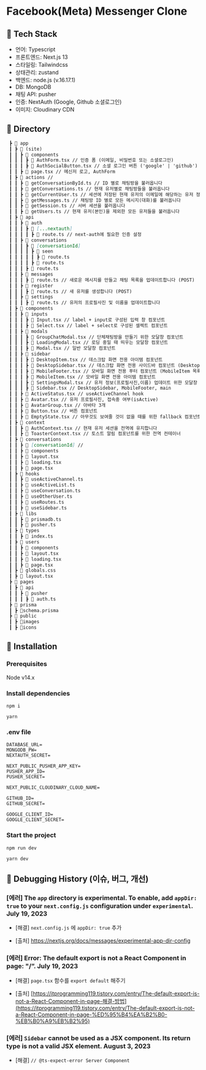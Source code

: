 # Facebook(Meta) Messenger Clone

## 📌 Tech Stack
- 언어: Typescript
- 프론트엔드: Next.js 13
- 스타일링: Tailwindcss
- 상태관리: zustand 
- 백엔드: node.js (v.16.17.1)
- DB: MongoDB
- 채팅 API: pusher
- 인증: NextAuth (Google, Github 소셜로그인)
- 이미지: Cloudinary CDN

## 📌 Directory
```markdown
 ┣ 📂 app
 ┃ ┣ 📂 (site)
 ┃ ┃ ┣ 📂 components
 ┃ ┃ ┃ ┣ 📜 AuthForm.tsx // 인증 폼 (이메일, 비밀번호 또는 소셜로그인)
 ┃ ┃ ┃ ┣ 📜 AuthSocialButton.tsx // 소셜 로그인 버튼 ('google' | 'github')
 ┃ ┃ ┣ 📜 page.tsx // 메신저 로고, AuthForm
 ┃ ┣ 📂 actions // 
 ┃ ┃ ┣ 📜 getConversationById.ts // ID 별로 채팅방을 불러옵니다 
 ┃ ┃ ┣ 📜 getConversations.ts // 현재 유저별로 채팅방들을 불러옵니다
 ┃ ┃ ┣ 📜 getCurrentUser.ts // 세션에 저장된 현재 유저의 이메일에 해당하는 유저 정보를 MongoDB에서 불러옵니다
 ┃ ┃ ┣ 📜 getMessages.ts // 채팅방 ID 별로 모든 메시지(대화)를 불러옵니다 
 ┃ ┃ ┣ 📜 getSession.ts // 서버 세션을 불러옵니다
 ┃ ┃ ┣ 📜 getUsers.ts // 현재 유저(본인)을 제외한 모든 유저들을 불러옵니다
 ┃ ┣ 📂 api
 ┃ ┃ ┣ 📂 auth
 ┃ ┃ ┃ ┣ 📂 [...nextauth]
 ┃ ┃ ┃ ┃ ┣ 📂 route.ts // next-auth에 필요한 인증 설정
 ┃ ┃ ┣ 📂 conversations
 ┃ ┃ ┃ ┣ 📂 [conversationId]
 ┃ ┃ ┃ ┃ ┣ 📂 seen
 ┃ ┃ ┃ ┃ ┃ ┣ 📂 route.ts
 ┃ ┃ ┃ ┃ ┣ 📂 route.ts
 ┃ ┃ ┃ ┣ 📜 route.ts
 ┃ ┃ ┣ 📂 messages
 ┃ ┃ ┃ ┣ 📜 route.ts // 새로운 메시지를 만들고 채팅 목록을 업데이트합니다 (POST)
 ┃ ┃ ┣ 📂 register
 ┃ ┃ ┃ ┣ 📜 route.ts // 새 유저를 생성합니다 (POST)
 ┃ ┃ ┣ 📂 settings
 ┃ ┃ ┃ ┣ 📜 route.ts // 유저의 프로필사진 및 이름을 업데이트합니다
 ┃ ┣ 📂 components
 ┃ ┃ ┣ 📂 inputs
 ┃ ┃ ┃ ┣ 📜 Input.tsx // label + input로 구성된 입력 창 컴포넌트
 ┃ ┃ ┃ ┣ 📜 Select.tsx // label + select로 구성된 셀렉트 컴포넌트
 ┃ ┃ ┣ 📂 modals
 ┃ ┃ ┃ ┣ 📜 GroupChatModal.tsx // 단체채팅방을 만들기 위한 모달창 컴포넌트
 ┃ ┃ ┃ ┣ 📜 LoadingModal.tsx // 로딩 중일 때 띄우는 모달창 컴포넌트
 ┃ ┃ ┃ ┣ 📜 Modal.tsx // 일반 모달창 컴포넌트
 ┃ ┃ ┣ 📂 sidebar
 ┃ ┃ ┃ ┣ 📜 DesktopItem.tsx // 데스크탑 화면 전용 아이템 컴포넌트
 ┃ ┃ ┃ ┣ 📜 DesktopSidebar.tsx // 데스크탑 화면 전용 사이드바 컴포넌트 (DesktopItem 목록)
 ┃ ┃ ┃ ┣ 📜 MobileFooter.tsx // 모바일 화면 전용 푸터 컴포넌트 (MobileItem 목록)
 ┃ ┃ ┃ ┣ 📜 MobileItem.tsx // 모바일 화면 전용 아이템 컴포넌트 
 ┃ ┃ ┃ ┣ 📜 SettingsModal.tsx // 유저 정보(프로필사진,이름) 업데이트 위한 모달창 컴포넌트
 ┃ ┃ ┃ ┣ 📜 Sidebar.tsx // DesktopSidebar, MobileFooter, main 
 ┃ ┃ ┣ 📜 ActiveStatus.tsx // useActiveChannel hook
 ┃ ┃ ┣ 📜 Avatar.tsx // 유저 프로필사진, 접속중 여부(isActive)
 ┃ ┃ ┣ 📜 AvatarGroup.tsx // 아바타 3개
 ┃ ┃ ┣ 📜 Button.tsx // 버튼 컴포넌트
 ┃ ┃ ┣ 📜 EmptyState.tsx // 아무것도 보여줄 것이 없을 때를 위한 fallback 컴포넌트
 ┃ ┣ 📂 context
 ┃ ┃ ┣ 📜 AuthContext.tsx // 현재 유저 세션을 전역에 유지합니다
 ┃ ┃ ┣ 📜 ToasterContext.tsx // 토스트 알림 컴포넌트를 위한 전역 컨테이너
 ┃ ┣ 📂 conversations
 ┃ ┃ ┣ 📂 [conversationId] // 
 ┃ ┃ ┣ 📂 components
 ┃ ┃ ┣ 📜 layout.tsx
 ┃ ┃ ┣ 📜 loading.tsx
 ┃ ┃ ┣ 📜 page.tsx
 ┃ ┣ 📂 hooks
 ┃ ┃ ┣ 📜 useActiveChannel.ts
 ┃ ┃ ┣ 📜 useActiveList.ts
 ┃ ┃ ┣ 📜 useConversation.ts
 ┃ ┃ ┣ 📜 useOtherUser.ts
 ┃ ┃ ┣ 📜 useRoutes.ts
 ┃ ┃ ┣ 📜 useSidebar.ts
 ┃ ┣ 📂 libs
 ┃ ┃ ┣ 📜 prismadb.ts
 ┃ ┃ ┣ 📜 pusher.ts
 ┃ ┣ 📂 types
 ┃ ┃ ┣ 📜 index.ts
 ┃ ┣ 📂 users
 ┃ ┃ ┣ 📂 components
 ┃ ┃ ┣ 📜 layout.tsx
 ┃ ┃ ┣ 📜 loading.tsx
 ┃ ┃ ┣ 📜 page.tsx
 ┃ ┣ 📜 globals.css
 ┃ ┣ 📜 layout.tsx
 ┣ 📂 pages
 ┃ ┣ 📂 api
 ┃ ┃ ┣ 📂 pusher
 ┃ ┃ ┃ ┣ 📂 auth.ts
 ┣ 📂 prisma
 ┃ ┣ 📂schema.prisma
 ┣ 📂 public
 ┃ ┣ 📂images
 ┃ ┣ 📂icons
```

## 📌 Installation
### Prerequisites
Node v14.x

### Install dependencies
```
npm i
```
```
yarn
```

### .env file
```
DATABASE_URL=
MONGODB_PW=
NEXTAUTH_SECRET=

NEXT_PUBLIC_PUSHER_APP_KEY=
PUSHER_APP_ID=
PUSHER_SECRET=

NEXT_PUBLIC_CLOUDINARY_CLOUD_NAME=

GITHUB_ID=
GITHUB_SECRET=

GOOGLE_CLIENT_ID=
GOOGLE_CLIENT_SECRET=
```
### Start the project
```
npm run dev
```
```
yarn dev
```

## 📌 Debugging History (이슈, 버그, 개선)

### [에러] The `app` directory is experimental. To enable, add `appDir: true` to your `next.config.js` configuration under `experimental`. July 19, 2023 

- [해결] `next.config.js` 에 `appDir: true` 추가

- [출처] https://nextjs.org/docs/messages/experimental-app-dir-config


### [에러] Error: The default export is not a React Component in page: "/”. July 19, 2023 

- [해결] `page.tsx` 함수를 `export default` 해주기

- [출처] [https://itprogramming119.tistory.com/entry/The-default-export-is-not-a-React-Component-in-page-해결-방법](https://itprogramming119.tistory.com/entry/The-default-export-is-not-a-React-Component-in-page-%ED%95%B4%EA%B2%B0-%EB%B0%A9%EB%B2%95)


### [에러] `Sidebar` cannot be used as a JSX component. Its return type is not a valid JSX element. August 3, 2023 

- [해결] `// @ts-expect-error Server Component`
